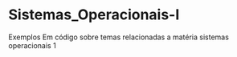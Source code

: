 # Sistemas_Operacionais-I
Exemplos Em código sobre temas relacionadas a matéria sistemas operacionais 1

